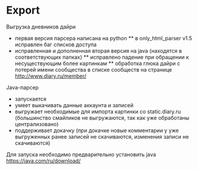 ﻿# Export
Выгрузка дневников дайри

* первая версия парсера написана на python
** в only_html_parser v1.5 исправлен баг списков доступа
* исправленная и дополненная вторая версия на java (находятся в соответствующих папках)
** исправлено падение при обращении к несуществующим более картинкам
** обработка глюка дайри с потерей имени сообщества в списке сообществ на странице http://www.diary.ru/member/

Java-парсер 
* запускается 
* умеет выкачивать данные аккаунта и записей
* выгружает необходимые для импорта картинки со static.diary.ru (большинство смайликов не выгружаются, так как уже обработаны централизовано)
* поддерживает докачку (при докачке новые комментарии у уже выгруженных ранее записей не скачиваются, изменения записи не скачиваются)

Для запуска необходимо предварительно установить java https://java.com/ru/download/